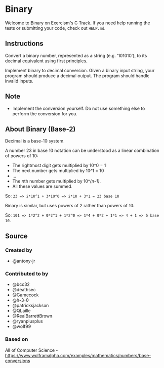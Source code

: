 # Binary

Welcome to Binary on Exercism's C Track.
If you need help running the tests or submitting your code, check out `HELP.md`.

## Instructions

Convert a binary number, represented as a string (e.g. '101010'), to its decimal equivalent using first principles.

Implement binary to decimal conversion.
Given a binary input string, your program should produce a decimal output.
The program should handle invalid inputs.

## Note

- Implement the conversion yourself.
  Do not use something else to perform the conversion for you.

## About Binary (Base-2)

Decimal is a base-10 system.

A number 23 in base 10 notation can be understood as a linear combination of powers of 10:

- The rightmost digit gets multiplied by 10^0 = 1
- The next number gets multiplied by 10^1 = 10
- ...
- The *n*th number gets multiplied by 10^*(n-1)*.
- All these values are summed.

So: `23 => 2*10^1 + 3*10^0 => 2*10 + 3*1 = 23 base 10`

Binary is similar, but uses powers of 2 rather than powers of 10.

So: `101 => 1*2^2 + 0*2^1 + 1*2^0 => 1*4 + 0*2 + 1*1 => 4 + 1 => 5 base 10`.

## Source

### Created by

- @antony-jr

### Contributed to by

- @bcc32
- @deathsec
- @Gamecock
- @h-3-0
- @patricksjackson
- @QLaille
- @RealBarrettBrown
- @ryanplusplus
- @wolf99

### Based on

All of Computer Science - https://www.wolframalpha.com/examples/mathematics/numbers/base-conversions

